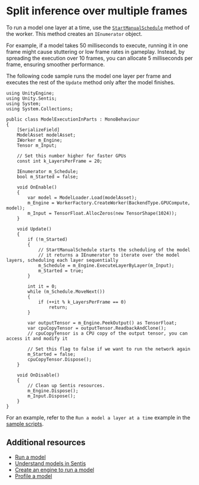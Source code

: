 # Split inference over multiple frames

To run a model one layer at a time, use the [`StartManualSchedule`](xref:Unity.Sentis.GenericWorker.StartManualSchedule) method of the worker. This method creates an `IEnumerator` object.

For example, if a model takes 50 milliseconds to execute, running it in one frame might cause stuttering or low frame rates in gameplay. Instead, by spreading the execution over 10 frames, you can allocate 5 milliseconds per frame, ensuring smoother performance.

The following code sample runs the model one layer per frame and executes the rest of the `Update` method only after the model finishes.

```
using UnityEngine;
using Unity.Sentis;
using System;
using System.Collections;

public class ModelExecutionInParts : MonoBehaviour
{
    [SerializeField]
    ModelAsset modelAsset;
    IWorker m_Engine;
    Tensor m_Input;

    // Set this number higher for faster GPUs
    const int k_LayersPerFrame = 20;

    IEnumerator m_Schedule;
    bool m_Started = false;

    void OnEnable()
    {
        var model = ModelLoader.Load(modelAsset);
        m_Engine = WorkerFactory.CreateWorker(BackendType.GPUCompute, model);
        m_Input = TensorFloat.AllocZeros(new TensorShape(1024));
    }

    void Update()
    {
        if (!m_Started)
        {
            // StartManualSchedule starts the scheduling of the model
            // it returns a IEnumerator to iterate over the model layers, scheduling each layer sequentially
            m_Schedule = m_Engine.ExecuteLayerByLayer(m_Input);
            m_Started = true;
        }

        int it = 0;
        while (m_Schedule.MoveNext())
        {
            if (++it % k_LayersPerFrame == 0)
                return;
        }

        var outputTensor = m_Engine.PeekOutput() as TensorFloat;
        var cpuCopyTensor = outputTensor.ReadbackAndClone();
        // cpuCopyTensor is a CPU copy of the output tensor, you can access it and modify it

        // Set this flag to false if we want to run the network again
        m_Started = false;
        cpuCopyTensor.Dispose();
    }

    void OnDisable()
    {
        // Clean up Sentis resources.
        m_Engine.Dispose();
        m_Input.Dispose();
    }
}
```

For an example, refer to the `Run a model a layer at a time` example in the [sample scripts](package-samples.md).

## Additional resources

- [Run a model](run-a-model.md)
- [Understand models in Sentis](models-concept.md)
- [Create an engine to run a model](create-an-engine.md)
- [Profile a model](profile-a-model.md)

